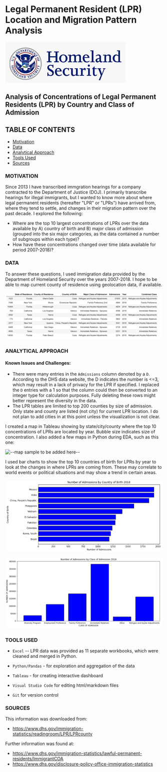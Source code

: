 # Legal Permanent Resident (LPR) Location and Migration Pattern Analysis
![DHS logo](./images/DHS_logo.png)

## Analysis of Concentrations of Legal Permanent Residents (LPR) by Country and Class of Admission

## TABLE OF CONTENTS
* [Motivation](#motivation)
* [Data](#data)
* [Analytical Approach](#analytical-approach)
* [Tools Used](#tools-used)
* [Sources](#sources)

### MOTIVATION
Since 2013 I have transcribed immgration hearings for a company contracted to the Department of Justice (DOJ).  I primarily transcribe hearings for illegal immigrants, but I wanted to know more about where legal permanent residents (hereafter "LPR" or "LPRs") have arrived from, where they tend to settle, and changes in their migration pattern over the past decade.  I explored the following:

- Where are the top 10 largest concentrations of LPRs over the data available by A) country of birth and B) major class of admission (grouped into the six major categories, as the data contained a number of subgroups within each type)?
- How have these concentrations changed over time (data available for period 2007-2018)?

### DATA
To answer these questions, I used immigration data provided by the Department of Homeland Security over the years 2007-2018.  I hope to be able to map current county of residence using geolocation data, if available.

![2018 section sample](./images/EDA_Snapshot_LPR_sort_slice.png)

### ANALYTICAL APPROACH
#### Known Issues and Challenges:
- There were many entries in the `Admissions` column denoted by a `D`.  According to the DHS data website, the D indicates the number is <=3, which may result in a lack of privacy for the LPR if specified.  I replaced the `D` entries with a 1 so that the column could then be converted to an integer type for calculation purposes.  Fully deleting these rows might better represent the diversity in the data.
- The LPR tables are limited to top 200 counties by size of admission. Only state and county are listed (not city) for current LPR location.  I do not plan to add cities in at this point unless the visualization is not clear.


I created a map in Tableau showing by state/city/county where the top 10 concentrations of LPRs are located by year.  Bubble size indicates size of concentration.  I also added a few maps in Python during EDA, such as this one:

![--map sample to be added here--](./images/xxxxx.jpg)

I used bar charts to show the top 10 countries of birth for LPRs by year to look at the changes in where LPRs are coming from.  These may correlate to world events or political situations and may show a trend in certain areas.

![Top 10 barchart](./images/top_10_by_country_2018.png)

![admits by class](./images/admissions_by_class_2018.png)

### TOOLS USED
- `Excel` -- LPR data was provided as 11 separate workbooks, which were cleaned and merged in Python.

- `Python/Pandas` - for exploration and aggregation of the data

- `Tableau` - for creating interactive dashboard

- `Visual Studio Code` for editing html/markdown files

- `Git` for version control


### SOURCES
This information was downloaded from:
- https://www.dhs.gov/immigration-statistics/readingroom/LPR/LPRcounty

Further information was found at:
- https://www.dhs.gov/immigration-statistics/lawful-permanent-residents/ImmigrantCOA
- https://www.dhs.gov/disclosure-policy-office-immigration-statistics
